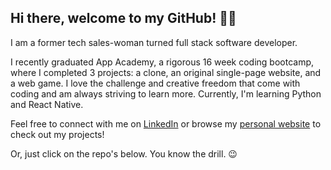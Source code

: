 <!--
**d-tamang/d-tamang** is a ✨ _special_ ✨ repository because its `README.md` (this file) appears on your GitHub profile.

Here are some ideas to get you started:

- 🔭 I’m currently working on ...
- 🌱 I’m currently learning ...
- 👯 I’m looking to collaborate on ...
- 🤔 I’m looking for help with ...
- 💬 Ask me about ...
- 📫 How to reach me: ...
- 😄 Pronouns: ...
- ⚡ Fun fact: ...
-->

## Hi there, welcome to my GitHub! 👩‍💻


I am a former tech sales-woman turned full stack software developer.


I recently graduated App Academy, a rigorous 16 week coding bootcamp, where I completed 3 projects: a clone, an original single-page website, and a web game. I love the challenge and creative freedom that come with coding and am always striving to learn more. Currently, I'm learning Python and React Native.


Feel free to connect with me on [LinkedIn](https://www.linkedin.com/in/disneetamang/) or browse my [personal website](https://d-tamang.github.io/disnee-tamang/) to check out my projects!


Or, just click on the repo's below. You know the drill. 😉
